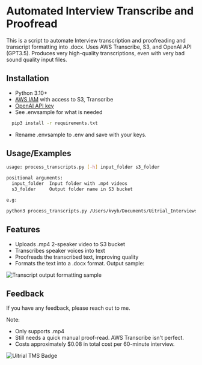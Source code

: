 
# Automated Interview Transcribe and Proofread

This is a script to automate Interview transcription and proofreading and transcript formatting into .docx. Uses AWS Transcribe, S3, and OpenAI API (GPT3.5). 
Produces very high-quality transcriptions, even with very bad sound quality input files.

## Installation

- Python 3.10+
- [AWS IAM](https://us-east-1.console.aws.amazon.com/iamv2/) with access to S3, Transcribe
- [OpenAI API key](https://platform.openai.com/account/api-keys)
- See .envsample for what is needed 

```bash
  pip3 install -r requirements.txt
```
- Rename .envsample to .env and save with your keys.
    
## Usage/Examples

```bash
usage: process_transcripts.py [-h] input_folder s3_folder

positional arguments:
  input_folder  Input folder with .mp4 videos
  s3_folder     Output folder name in S3 bucket

e.g:

python3 process_transcripts.py /Users/kvyb/Documents/Uitrial_Interviews testing_proofread
```


## Features

- Uploads .mp4 2-speaker video to S3 bucket
- Transcribes speaker voices into text
- Proofreads the transcribed text, improving quality
- Formats the text into a .docx format. Output sample:

![Transcript output formatting sample](https://i.imgur.com/ytaeJe1.png)


## Feedback

If you have any feedback, please reach out to me.

Note:
- Only supports .mp4
- Still needs a quick manual proof-read. AWS Transcribe isn't perfect.
- Costs approximately $0.08 in total cost per 60-minute interview.


![Uitrial TMS Badge](https://img.shields.io/badge/TMS-Uitrial-1972F5)


